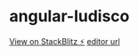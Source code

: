 # angular-ludisco

[View on StackBlitz ⚡️](https://angular-ludisco.stackblitz.io)
[editor url](https://stackblitz.com/edit/angular-ludisco?file=src/app/ludisco/ludisco.component.html)
